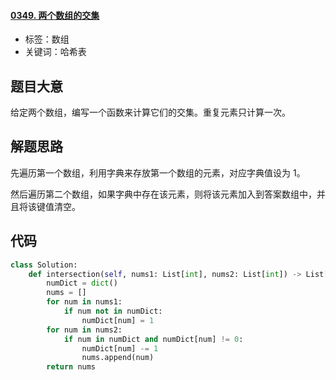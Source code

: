 #### [0349. 两个数组的交集](https://leetcode-cn.com/problems/intersection-of-two-arrays/)

- 标签：数组
- 关键词：哈希表

## 题目大意

给定两个数组，编写一个函数来计算它们的交集。重复元素只计算一次。

## 解题思路

先遍历第一个数组，利用字典来存放第一个数组的元素，对应字典值设为 1。

然后遍历第二个数组，如果字典中存在该元素，则将该元素加入到答案数组中，并且将该键值清空。

## 代码

```Python
class Solution:
    def intersection(self, nums1: List[int], nums2: List[int]) -> List[int]:
        numDict = dict()
        nums = []
        for num in nums1:
            if num not in numDict:
                numDict[num] = 1
        for num in nums2:
            if num in numDict and numDict[num] != 0:
                numDict[num] -= 1
                nums.append(num)
        return nums
```

